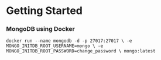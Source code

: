 # Getting Started

### MongoDB using Docker
`docker run --name mongodb -d -p 27017:27017 \
-e MONGO_INITDB_ROOT_USERNAME=mongo \
-e MONGO_INITDB_ROOT_PASSWORD=change_password \
mongo:latest
`